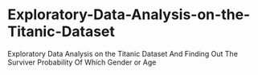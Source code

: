 # Exploratory-Data-Analysis-on-the-Titanic-Dataset
Exploratory Data Analysis on the Titanic Dataset And Finding Out The Surviver Probability Of Which Gender or Age
